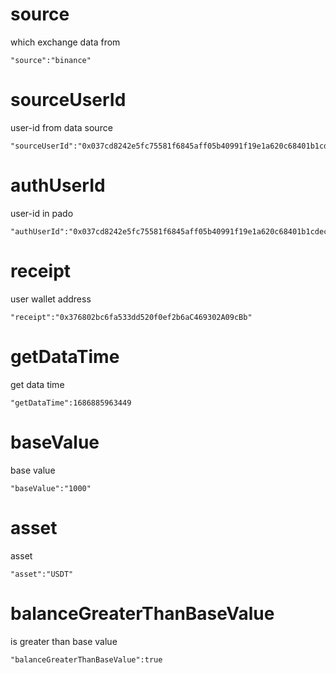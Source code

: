 # source
which exchange data from
```text
"source":"binance"
```

# sourceUserId
user-id from data source
```text
"sourceUserId":"0x037cd8242e5fc75581f6845aff05b40991f19e1a620c68401b1cdec44149e460"
```

# authUserId
user-id in pado
```text
"authUserId":"0x037cd8242e5fc75581f6845aff05b40991f19e1a620c68401b1cdec44149e460"
```

# receipt
user wallet address
```text
"receipt":"0x376802bc6fa533dd520f0ef2b6aC469302A09cBb"
```

# getDataTime

get data time
```text
"getDataTime":1686885963449
```

# baseValue

base value
```text
"baseValue":"1000"
```

# asset
asset
```text
"asset":"USDT"
```

# balanceGreaterThanBaseValue
is greater than base value
```text
"balanceGreaterThanBaseValue":true
```